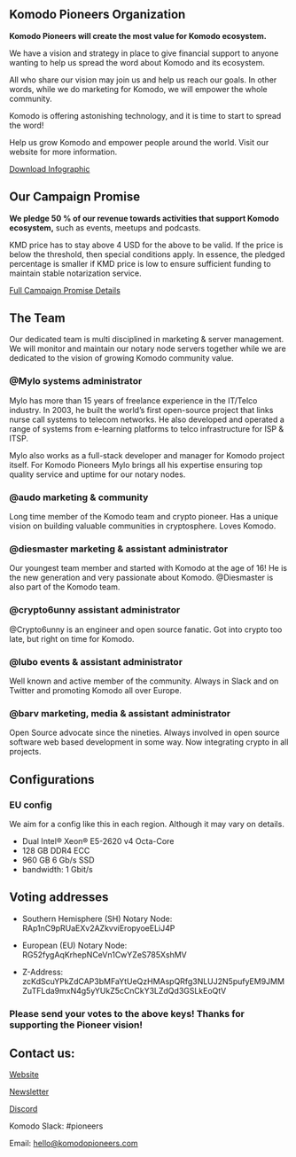 ## Komodo Pioneers Organization ​
**Komodo Pioneers will create the most value for Komodo ecosystem.** 

We have a vision and strategy in place to give financial support to anyone wanting to help us spread the word about Komodo and its ecosystem. 

All who share our vision may join us and help us reach our goals. In other words, while we do marketing for Komodo, we will empower the whole community. 

Komodo is offering astonishing technology, and it is time to start to spread the word! 

Help us grow Komodo and empower people around the world. Visit our website for more information. 

[Download Infographic](https://drive.google.com/open?id=1DCSPQfPyK8U7xoCYYblkr3f95pznCceD)

## Our Campaign Promise 
**We pledge 50 % of our revenue towards activities that support Komodo ecosystem,** such as events, meetups and podcasts. 

KMD price has to stay above 4 USD for the above to be valid. If the price is below the threshold, then special conditions apply. In essence, the pledged percentage is smaller if KMD price is low to ensure sufficient funding to maintain stable notarization service. 

[Full Campaign Promise Details](https://docs.google.com/spreadsheets/d/1ehn3LnfMfdfkVdnIuzBSXha9dvTtIq104Xlq-z0vuTc/edit#gid=0)

## The Team
​Our dedicated team is multi disciplined in marketing & server management. We will monitor and maintain our notary node servers together while we are dedicated to the vision of growing Komodo community value.

### @Mylo systems administrator
Mylo has more than 15 years of freelance experience in the IT/Telco industry. In 2003, he built the world’s first open-source project that links nurse call systems to telecom networks. He also developed and operated a range of systems from e-learning platforms to telco infrastructure for ISP & ITSP.

Mylo also works as a full-stack developer and manager for Komodo project itself. For Komodo Pioneers Mylo brings all his expertise ensuring top quality service and uptime for our notary nodes.

### @audo marketing & community
Long time member of the Komodo team and crypto pioneer. Has a unique vision on building valuable communities in cryptosphere. Loves Komodo.

### @diesmaster marketing & assistant administrator
Our youngest team member and started with Komodo at the age of 16! He is the new generation and very passionate about Komodo. @Diesmaster is also part of the Komodo team.

### @crypto6unny assistant administrator
@Crypto6unny is an engineer and open source fanatic. Got into crypto too late, but right on time for Komodo.

### @lubo events & assistant administrator
Well known and active member of the community. Always in Slack and on Twitter and promoting Komodo all over Europe.

### @barv marketing, media & assistant administrator
Open Source advocate since the nineties. Always involved in open source software web based development in some way. Now integrating crypto in all projects.

## Configurations

### EU config
We aim for a config like this in each region. Although it may vary on details.

* Dual Intel® Xeon® E5-2620 v4 Octa-Core
* 128 GB DDR4 ECC 
* 960 GB 6 Gb/s SSD
* bandwidth: 1 Gbit/s
 
## Voting addresses
* Southern Hemisphere (SH) Notary Node: RAp1nC9pRUaEXv2AZkvviEropyoeELiJ4P
* European (EU) Notary Node: RG52fygAqKrhepNCeVn1CwYZeS785XshMV

* Z-Address: zcKdScuYPkZdCAP3bMFaYtUeQzHMAspQRfg3NLUJ2N5pufyEM9JMMZuTFLda9mxN4g5yYUkZ5cCnCkY3LZdQd3GSLkEoQtV

### Please send your votes to the above keys! Thanks for supporting the Pioneer vision!

## Contact us:

[Website](http://www.komodopioneers.com/elections.html)

[Newsletter](http://bit.ly/KPupdates)

[Discord](http://bit.ly/KPdiscord)

Komodo Slack: #pioneers

Email: hello@komodopioneers.com

